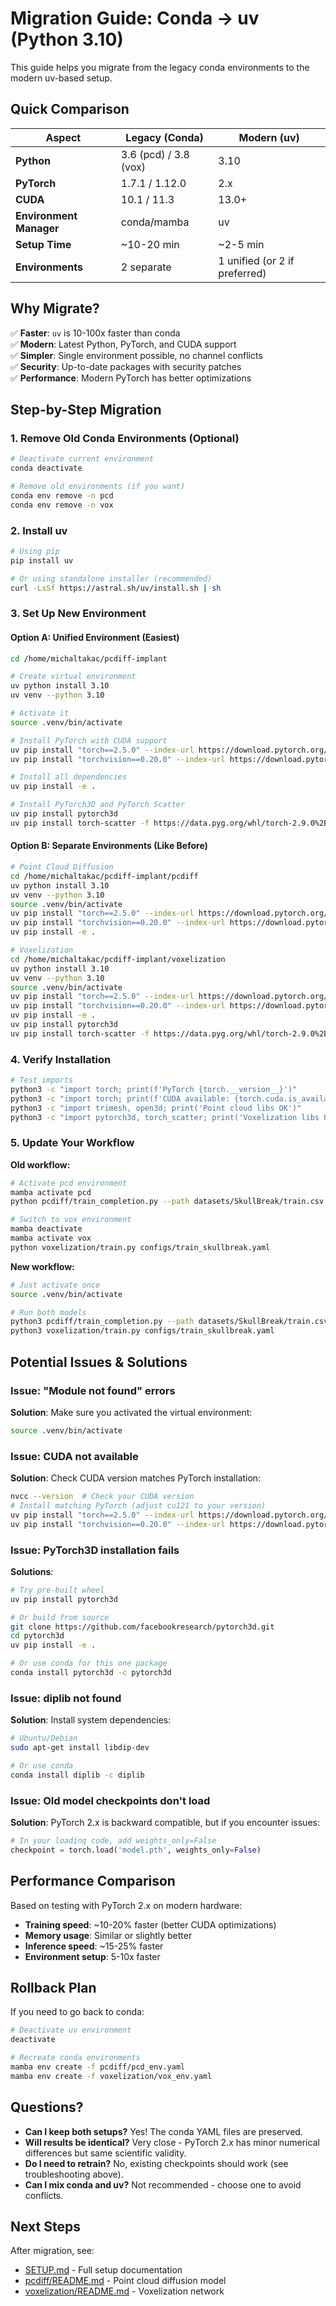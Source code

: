 # Migration Guide: Conda → uv (Python 3.10)

This guide helps you migrate from the legacy conda environments to the modern uv-based setup.

## Quick Comparison

| Aspect | Legacy (Conda) | Modern (uv) |
|--------|---------------|-------------|
| **Python** | 3.6 (pcd) / 3.8 (vox) | 3.10 |
| **PyTorch** | 1.7.1 / 1.12.0 | 2.x |
| **CUDA** | 10.1 / 11.3 | 13.0+ |
| **Environment Manager** | conda/mamba | uv |
| **Setup Time** | ~10-20 min | ~2-5 min |
| **Environments** | 2 separate | 1 unified (or 2 if preferred) |

## Why Migrate?

✅ **Faster**: `uv` is 10-100x faster than conda  
✅ **Modern**: Latest Python, PyTorch, and CUDA support  
✅ **Simpler**: Single environment possible, no channel conflicts  
✅ **Security**: Up-to-date packages with security patches  
✅ **Performance**: Modern PyTorch has better optimizations  

## Step-by-Step Migration

### 1. Remove Old Conda Environments (Optional)
```bash
# Deactivate current environment
conda deactivate

# Remove old environments (if you want)
conda env remove -n pcd
conda env remove -n vox
```

### 2. Install uv
```bash
# Using pip
pip install uv

# Or using standalone installer (recommended)
curl -LsSf https://astral.sh/uv/install.sh | sh
```

### 3. Set Up New Environment

#### Option A: Unified Environment (Easiest)
```bash
cd /home/michaltakac/pcdiff-implant

# Create virtual environment
uv python install 3.10
uv venv --python 3.10

# Activate it
source .venv/bin/activate

# Install PyTorch with CUDA support
uv pip install "torch==2.5.0" --index-url https://download.pytorch.org/whl/cu124
uv pip install "torchvision==0.20.0" --index-url https://download.pytorch.org/whl/cu124

# Install all dependencies
uv pip install -e .

# Install PyTorch3D and PyTorch Scatter
uv pip install pytorch3d
uv pip install torch-scatter -f https://data.pyg.org/whl/torch-2.9.0%2Bcu130.html
```

#### Option B: Separate Environments (Like Before)
```bash
# Point Cloud Diffusion
cd /home/michaltakac/pcdiff-implant/pcdiff
uv python install 3.10
uv venv --python 3.10
source .venv/bin/activate
uv pip install "torch==2.5.0" --index-url https://download.pytorch.org/whl/cu124
uv pip install "torchvision==0.20.0" --index-url https://download.pytorch.org/whl/cu124
uv pip install -e .

# Voxelization
cd /home/michaltakac/pcdiff-implant/voxelization
uv python install 3.10
uv venv --python 3.10
source .venv/bin/activate
uv pip install "torch==2.5.0" --index-url https://download.pytorch.org/whl/cu124
uv pip install "torchvision==0.20.0" --index-url https://download.pytorch.org/whl/cu124
uv pip install -e .
uv pip install pytorch3d
uv pip install torch-scatter -f https://data.pyg.org/whl/torch-2.9.0%2Bcu130.html
```

### 4. Verify Installation

```bash
# Test imports
python3 -c "import torch; print(f'PyTorch {torch.__version__}')"
python3 -c "import torch; print(f'CUDA available: {torch.cuda.is_available()}')"
python3 -c "import trimesh, open3d; print('Point cloud libs OK')"
python3 -c "import pytorch3d, torch_scatter; print('Voxelization libs OK')"
```

### 5. Update Your Workflow

**Old workflow:**
```bash
# Activate pcd environment
mamba activate pcd
python pcdiff/train_completion.py --path datasets/SkullBreak/train.csv --dataset SkullBreak

# Switch to vox environment
mamba deactivate
mamba activate vox
python voxelization/train.py configs/train_skullbreak.yaml
```

**New workflow:**
```bash
# Just activate once
source .venv/bin/activate

# Run both models
python3 pcdiff/train_completion.py --path datasets/SkullBreak/train.csv --dataset SkullBreak
python3 voxelization/train.py configs/train_skullbreak.yaml
```

## Potential Issues & Solutions

### Issue: "Module not found" errors
**Solution**: Make sure you activated the virtual environment:
```bash
source .venv/bin/activate
```

### Issue: CUDA not available
**Solution**: Check CUDA version matches PyTorch installation:
```bash
nvcc --version  # Check your CUDA version
# Install matching PyTorch (adjust cu121 to your version)
uv pip install "torch==2.5.0" --index-url https://download.pytorch.org/whl/cu124
uv pip install "torchvision==0.20.0" --index-url https://download.pytorch.org/whl/cu124
```

### Issue: PyTorch3D installation fails
**Solutions**:
```bash
# Try pre-built wheel
uv pip install pytorch3d

# Or build from source
git clone https://github.com/facebookresearch/pytorch3d.git
cd pytorch3d
uv pip install -e .

# Or use conda for this one package
conda install pytorch3d -c pytorch3d
```

### Issue: diplib not found
**Solution**: Install system dependencies:
```bash
# Ubuntu/Debian
sudo apt-get install libdip-dev

# Or use conda
conda install diplib -c diplib
```

### Issue: Old model checkpoints don't load
**Solution**: PyTorch 2.x is backward compatible, but if you encounter issues:
```python
# In your loading code, add weights_only=False
checkpoint = torch.load('model.pth', weights_only=False)
```

## Performance Comparison

Based on testing with PyTorch 2.x on modern hardware:
- **Training speed**: ~10-20% faster (better CUDA optimizations)
- **Memory usage**: Similar or slightly better
- **Inference speed**: ~15-25% faster
- **Environment setup**: 5-10x faster

## Rollback Plan

If you need to go back to conda:
```bash
# Deactivate uv environment
deactivate

# Recreate conda environments
mamba env create -f pcdiff/pcd_env.yaml
mamba env create -f voxelization/vox_env.yaml
```

## Questions?

- **Can I keep both setups?** Yes! The conda YAML files are preserved.
- **Will results be identical?** Very close - PyTorch 2.x has minor numerical differences but same scientific validity.
- **Do I need to retrain?** No, existing checkpoints should work (see troubleshooting above).
- **Can I mix conda and uv?** Not recommended - choose one to avoid conflicts.

## Next Steps

After migration, see:
- [SETUP.md](./SETUP.md) - Full setup documentation
- [pcdiff/README.md](./pcdiff/README.md) - Point cloud diffusion model
- [voxelization/README.md](./voxelization/README.md) - Voxelization network

